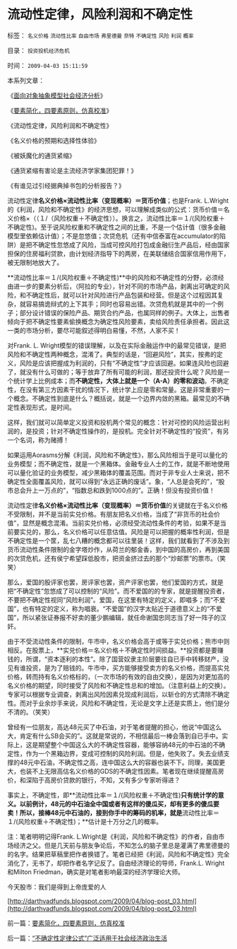 # 流动性定律，风险利润和不确定性

标签： `名义价格` `流动性比率` `自由市场` `弗里德曼` `奈特` `不确定性` `风险` `利润` `概率` 

目录： `投资投机经济危机`

时间： `2009-04-03 15:11:59`

本系列文章：

《[面向对象抽象模型社会经济分析](../../../2009/4/1/面向对象抽象模型社会经济分析.md)》

《[要素简化，四要素原则，仿真校准](../../../2009/4/2/要素简化，四要素原则，仿真校准.md)》

《流动性定律，风险利润和不确定性》

《名义价格的预期和选择性体验》

《被妖魔化的通货紧缩》

《通货紧缩有害论是主流经济学家集团犯罪！》

《有谁见过引经据典掉书包的分析报告？》

流动性定律**名义价格×流动性比率（变现概率）＝货币价值**；也是Frank. L.Wright的《利润，风险和不确定性》的经济思想，可以理解成类似的公式：货币价值＝名义价格×（（１/（风险权重＋不确定性））。换言之，流动性比率＝１/(风险权重＋不确定性)。至于说风险权重和不确定性之间的比重，不是一个估计值（很多金融模型里依赖估计值）；不是忽悠值；次贷危机（还有中信泰富在accumulator的陷阱）是把不确定性忽悠成了风险，当成可控风险打包成金融衍生产品后，经由国家担保的住房福利贷款，由计划经济指导下的两房，在美联储结合国家信用作用下，被无限制地放大了。

**流动性比率＝１/(风险权重＋不确定性)**中的风险和不确定性的分野，必须经由进一步的要素分析后，（阿拉的专业），针对不同的市场产品，剥离出可确定的风险，和不确定性后，就可以针对风险进行产品包装和经营。但是这个过程因其复杂，就容易搞诡辩式的上下其手；同时也容易出错。次贷危机就是其中的一个例子；部分设计错误的保险产品、期货合约产品，也属同样的例子。大体上，出售者倾向于把不确定性要素偷换概念为确定性风险要素，卖给风险责任承担者。因此这一类的市场分析，要尽可能叙述得明白易懂，不然，人家不买！

对Frank. L. Wright模型的错误理解，以及在实际金融运作中的最常见错误，是把风险和不确定性两种概念，混淆了。典型的话是，“回避风险”，其实，按弗的定义，风险是应该把握成为利润的，只有“不确定性”才应该回避。如果连风险也回避了，就没有什么可做的；等于放弃了所有可能的利润，那还投资什么呢？风险是一个统计学上比例成本；而**不确定性，大体上就是一个（A-A）的零和波动**。不确定性，在没有第三方因素干扰的情况下，统计学上应是零和常量。这是非常重要的一个概念。不确定性到底是什么？概括说，就是一个边界内敛的黑箱。最常见的不确定性表现形式，是时间。

这样，我们就可以简单定义投资和投机两个常见的概念：针对可控的风险运营出利润的，是投资；针对不确定性操作的，是投机。完全针对不确定性的“投资”，有另一个名词，称为赌搏！

如果运用Aorasms分解《利润，风险和不确定性》，那么风险相当于是可以量化的业务模型；而不确定性，就是一个黑箱体。金融专业人士的工作，就是不断地使用可以量化验证的业务模型，减少黑箱体的覆盖范围。而对于非专业人士来说，把不确定性全面覆盖风险，就可以得到“永远正确的废话”。象，“人总是会死的”，“股市总会升上一万点的”，“指数总和跌到1000点的”。正确！但没有投资价值！

流动性定律**名义价格×流动性比率（变现概率）＝货币价值**的关键就在于名义价格不受限制，并不是当前实兑价格。有朋友把名义价格，当成了“非货币的社会价值”，显然是概念混淆。当前实兑价格，必须经受流动性条件的考验，如果不是当前要实兑的，那么，名义价格可以任意估值。风险是可以把握的概率性利润，但是不确定性是一个筐，乱七八糟的概念都可以往里装！这样，我们就看到了不涉及到货币流动性条件限制的金字塔炒作，从荷兰的郁金香，到中国的高房价，再到美国的次贷危机，还有侯宁希望踩低股市，把资金挤过去的那个“炒邮票”的票市。（笑笑）

那么，爱国的股评家也罢，房评家也罢，资产评家也罢，他们爱国的方式，就是把“不确定性”忽悠成了可以控制的“风险”。而不爱国的的专家，就是提醒投资者，不要把不确定性视同“风险利润”。爱国，在这里有特定的定义，即唱多；而“不爱国”，也有特定的定义，称为唱衰。“不爱国”的汉字太贴近于道德意义上的“不爱国”，所以紧张证券报不好卖的董少鹏编辑，就任命谢国忠同志当了好一阵子的汉奸。

由于不受流动性条件的限制，牛市中，名义价格会高于或等于实兑价格；熊市中则相反。在股票上，**实兑价格＝名义价格＋不确定性时间损益。**投资都是要赚钱的，所谓，“资本逐利的本性”。除了国营奴隶主阶层要往自已手中转移财产，没见有谁投资，是为了赔钱的。牛市中，买方能够接受卖方的名义价格，而提高实兑价格，转而持有名义价格标的，（一次市场的有效的自由交换），是因为对更加高的名义价格的期望，同时接受了风险和不确定性总和的增加。（注意利益上的交换）。专家可以根据专业调查，剥离出风险因素兑现成利润后，以斩仓的方式清除不确定性。而对于业余炒手来说，风险和不确定性，无论是文字上还是实质上，他们是分不清的。（笑笑）

曾经有一位朋友，高达48元买了中石油，对于笔者提醒的担心，他说“中国这么大，肯定有什么SB会买的”。这就是常说的，不相信最后一棒会落到自已手中。实际上，这是期望整个中国这么大的不确定性容器，能够容纳48元的中石油的不确定性，作为一个黑箱边界，变成可控制的风险利润。但是，他失败了。失去业绩支撑的48元中石油，不确定性之高，连中国这么大的容器也装不下。同理，美国更大，也装不上无限高估名义价格的GDS的不确定性因素。笔者现在继续提醒高房价，和深陷于高房价贷款的银行，不知，又有多少专家听得进？

事实上，不确定性，即**流动性比率＝１/(风险权重＋不确定性)**只有统计学的意义。以前例计，48元的中石油全中国或者有这样的傻瓜买，却有更多的傻瓜要卖！所以，接棒48元中石油的，接到你手中的筹码的机率，就是**流动性比率＝１/(风险权重＋不确定性)；**估计是十万分之几的概率。

注：笔者明明记得Frank. L.Wright是《利润，风险和不确定性》的作者，自由市场经济之父。但是几天前与朋友争论后，不知怎么的脑子里总是灌满了弗里德曼的的名字。结果把草稿里把作者换错了。笔者已经把《利润，风险和不确定性》完全消化了，无书了，却把作者名字记反了。自由经济理论的导师，Frank.L. Wright和Milton Friedman，确实是对笔者影响最深的经济学理论大师。

今天股市：我们是得到上帝庞爱的人

[http://darthvadfunds.blogspot.com/2009/04/blog-post_03.html](http://darthvadfunds.blogspot.com/2009/04/blog-post_03.html)



前一篇：[要素简化，四要素原则，仿真校准](../../../2009/4/2/要素简化，四要素原则，仿真校准.md)

后一篇：[“不确定性定律公式”广泛适用于社会经济政治生活](../../../2009/4/4/“不确定性定律公式”广泛适用于社会经济政治生活.md)